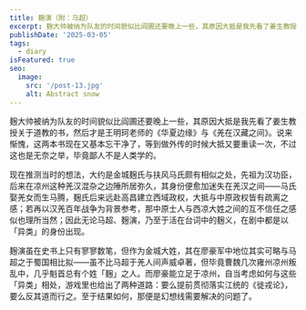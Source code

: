 ```yaml
---
title: 麹演（附：马超）
excerpt: 麹大帅被纳为队友的时间貌似比阎圃还要晚上一些，其原因大抵是我先看了姜生教授关于道教的书，然后才是王明珂老师的《华夏边缘》与《羌在汉藏之间》。
publishDate: '2025-03-05'
tags:
  - diary
isFeatured: true
seo:
  image:
    src: '/post-13.jpg'
    alt: Abstract snow
---
```


麹大帅被纳为队友的时间貌似比阎圃还要晚上一些，其原因大抵是我先看了姜生教授关于道教的书，然后才是王明珂老师的《华夏边缘》与《羌在汉藏之间》。说来惭愧，这两本书现在又基本忘干净了，等到做外传的时候大抵又要重读一次，不过这也是无奈之举，毕竟鄙人不是人类学的。

现在推测当时的想法，大约是金城麹氏与扶风马氏颇有相似之处，先祖为汉功臣，后来在凉州这种羌汉混杂之边陲所居弥久，其身份便愈加迷失在羌汉之间——马氏娶羌女而生马腾，麹氏后来远赴高昌建立西域政权，大抵与中原政权皆有疏离之感；若再以汉羌百年战争为背景参考，那中原士人与西凉大姓之间的互不信任之感似也理所当然；因此无论马超、麹演，乃至于活在台词中的麹义，在剧中都是以「异类」的身份出现。

麹演虽在史书上只有寥寥数笔，但作为金城大姓，其在廖豪军中地位其实可略与马超之于蜀国相比拟——虽不比马超于羌人间声威卓著，但毕竟曹魏几次雍州凉州叛乱中，几乎魁首总有个姓「麹」之人。而廖豪能立足于凉州，自当考虑如何与这些「异类」相处，游戏里也给出了两种道路：要么提前贯彻落实江统的《徙戎论》，要么反其道而行之。至于结果如何，那便是幻想线需要解决的问题了。
